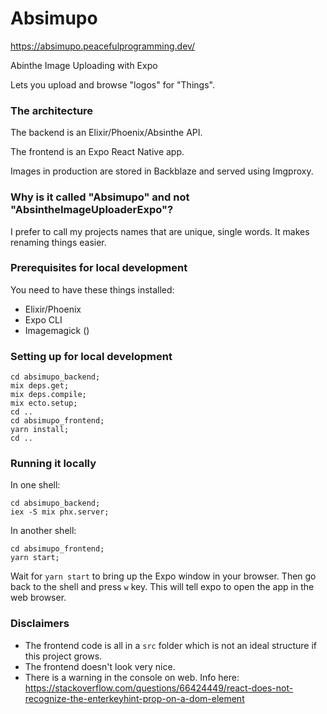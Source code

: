 # Absimupo

https://absimupo.peacefulprogramming.dev/

Abinthe Image Uploading with Expo

Lets you upload and browse "logos" for "Things".

### The architecture

The backend is an Elixir/Phoenix/Absinthe API.

The frontend is an Expo React Native app.

Images in production are stored in Backblaze and served using Imgproxy.


### Why is it called "Absimupo" and not "AbsintheImageUploaderExpo"?

I prefer to call my projects names that are unique, single words.
It makes renaming things easier.


### Prerequisites for local development

You need to have these things installed:

- Elixir/Phoenix
- Expo CLI
- Imagemagick ()

### Setting up for local development

```
cd absimupo_backend;
mix deps.get;
mix deps.compile;
mix ecto.setup;
cd ..
cd absimupo_frontend;
yarn install;
cd ..
```

### Running it locally

In one shell:

```
cd absimupo_backend;
iex -S mix phx.server;
```

In another shell:

```
cd absimupo_frontend;
yarn start;
```

Wait for `yarn start` to bring up the Expo window in your browser. Then go back to the shell and press `w` key. This will tell expo to open the app in the web browser.


### Disclaimers

- The frontend code is all in a `src` folder which is not an ideal structure if this project grows.
- The frontend doesn't look very nice.
- There is a warning in the console on web. Info here: https://stackoverflow.com/questions/66424449/react-does-not-recognize-the-enterkeyhint-prop-on-a-dom-element
